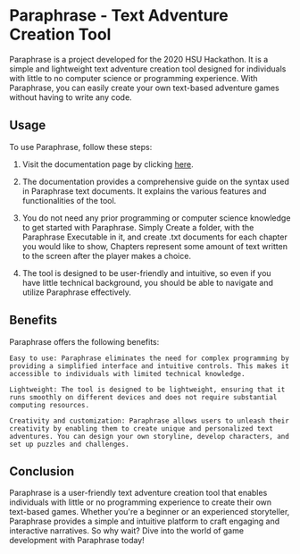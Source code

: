 # Paraphrase - Text Adventure Creation Tool

Paraphrase is a project developed for the 2020 HSU Hackathon. It is a simple and lightweight text adventure creation tool designed for individuals with little to no computer science or programming experience. With Paraphrase, you can easily create your own text-based adventure games without having to write any code.
## Usage

To use Paraphrase, follow these steps:

  1. Visit the documentation page by clicking [here](https://docs.google.com/document/d/1-EjBgFT9GqnMFXzh6nrAUQHL923RuYDFIO4LZJ5DEPU/edit).

  2. The documentation provides a comprehensive guide on the syntax used in Paraphrase text documents. It explains the various features and functionalities of the tool.

  3. You do not need any prior programming or computer science knowledge to get started with Paraphrase. Simply Create a folder, with the Paraphrase Executable in it, and create .txt documents for each chapter you would like to show, Chapters represent some amount of text written to the screen after the player makes a choice.

  4. The tool is designed to be user-friendly and intuitive, so even if you have little technical background, you should be able to navigate and utilize Paraphrase effectively.

## Benefits

Paraphrase offers the following benefits:

    Easy to use: Paraphrase eliminates the need for complex programming by providing a simplified interface and intuitive controls. This makes it accessible to individuals with limited technical knowledge.

    Lightweight: The tool is designed to be lightweight, ensuring that it runs smoothly on different devices and does not require substantial computing resources.

    Creativity and customization: Paraphrase allows users to unleash their creativity by enabling them to create unique and personalized text adventures. You can design your own storyline, develop characters, and set up puzzles and challenges.

## Conclusion

Paraphrase is a user-friendly text adventure creation tool that enables individuals with little or no programming experience to create their own text-based games. Whether you're a beginner or an experienced storyteller, Paraphrase provides a simple and intuitive platform to craft engaging and interactive narratives. So why wait? Dive into the world of game development with Paraphrase today!
